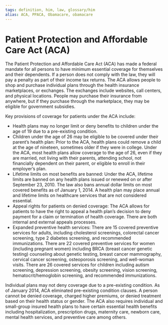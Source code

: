 ```yaml
---
tags: definition, him, law, glossary/him
alias: ACA, PPACA, Obamacare, obamacare
---
```

# Patient Protection and Affordable Care Act (ACA)
The Patient Protection and Affordable Care Act (ACA) has made a federal mandate for all persons to have minimum essential coverage for themselves and their dependents. If a person does not comply with the law, they will pay a penalty as part of their income tax returns. The ACA allows people to shop and purchase individual plans through the health insurance marketplaces, or exchanges. The exchanges include websites, call centers, and physical locations. People may purchase their insurance from anywhere, but if they purchase through the marketplace, they may be eligible for government subsidies. 

Key provisions of coverage for patients under the ACA include:
- Health plans may no longer limit or deny benefits to children under the age of 19 due to a pre-existing condition.
- Children under the age of 26 may be eligible to be covered under their parent’s health plan: Prior to the ACA, health plans could remove a child at the age of nineteen, sometimes older if they were in college. Under the ACA, most health plans allow coverage to the age of 26, even if they are married, not living with their parents, attending school, not financially dependent on their parent, or eligible to enroll in their employer’s plan.
- Lifetime limits on most benefits are banned: Under the
ACA, lifetime limits are banned on any health plans issued or renewed on or after September 23, 2010. The law also bans annual dollar limits on most covered benefits as of January 1, 2014. A health plan may place annual and lifetime limits on healthcare services that are not
considered essential.
- Appeal rights for patients on denied coverage: The ACA allows for patients to have the right to appeal a health plan’s decision to deny payment for a claim or termination of health coverage. There are both internal and external appeals processes.
- Expanded preventive health services: There are 15 covered preventive services for adults, including cholesterol screenings, colorectal cancer screening, type 2 diabetes screening, and recommended immunizations. There are 22 covered preventive services for women (including pregnant women) including BRCA (breast cancer genetic testing) counseling about genetic testing, breast cancer mammography, cervical cancer screening, osteoporosis screening, and well-woman visits. There are 26 covered services for children including autism screening, depression screening, obesity screening, vision screening, hematocrit/hemoglobin screening, and recommended immunizations.

Individual plans may not deny coverage due to a pre-existing condition. As of January 2014, ACA eliminated pre-existing condition clauses. A person cannot be denied coverage, charged higher premiums, or denied treatment based on their health status or gender. The ACA also requires individual and small-group insured health plans to have certain essential health benefits including hospitalization, prescription drugs, maternity care, newborn
care, mental health services, and preventive care among others.